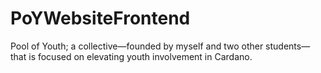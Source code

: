 # PoYWebsiteFrontend

Pool of Youth; a collective—founded by myself and two other students—that is focused on elevating youth involvement in Cardano. 
